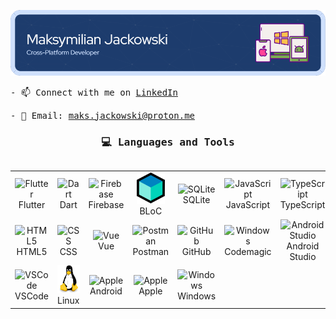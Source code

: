 ![tuna_baner][tuna_baner_path]

<samp>- 📫 Connect with me on [LinkedIn](https://www.linkedin.com/in/maksymilian-jackowski/)</samp>

<samp>- 📧 Email: maks.jackowski@proton.me</samp>

<h3 align="center"><samp>💻 Languages and Tools</samp></h3>

<div style="display: flex; align-items: center; justify-content: center;">
<table align="center">
  <tr>
    <td align="center" width="100">
      <img src="https://skillicons.dev/icons?i=flutter" alt="Flutter" width="45" height="45" /><br>Flutter
    </td>
    <td align="center" width="100">
      <img src="https://skillicons.dev/icons?i=dart" alt="Dart" width="45" height="45" /><br>Dart
    </td>
    <td align="center" width="100">
      <img src="https://skillicons.dev/icons?i=firebase" alt="Firebase" width="45" height="45" /><br>Firebase
    </td>
    <td align="center" width="100">
      <img src="https://raw.githubusercontent.com/sugith10/images/main/technologies/bloc.png" alt="BLoC" width="45" height="50" /><br>BLoC
    </td>
    <td align="center" width="100">
      <img src="https://www.vectorlogo.zone/logos/sqlite/sqlite-icon.svg" width="48" height="48" alt="SQLite" /><br>SQLite
    </td>
    <td align="center" width="100">
      <img src="https://skillicons.dev/icons?i=js" alt="JavaScript" width="45" height="45" /><br>JavaScript
    </td>
    <td align="center" width="100">
      <img src="https://skillicons.dev/icons?i=ts" alt="TypeScript" width="45" height="45" /><br>TypeScript
    </td>
  </tr>
  <tr>
    <td align="center" width="100">
      <img src="https://skillicons.dev/icons?i=html" width="45" height="45" alt="HTML5" /><br>HTML5
    </td>
    <td align="center" width="100">
      <img src="https://skillicons.dev/icons?i=css" width="45" height="45" alt="CSS" /><br>CSS
    </td>
    <td align="center" width="100">
      <img src="https://skillicons.dev/icons?i=vue" width="45" height="45" alt="Vue" /><br>Vue
    </td>
    <td align="center" width="100">
      <img src="https://skillicons.dev/icons?i=postman" width="45" height="45" alt="Postman" /><br>Postman
    </td>
    <td align="center" width="100">
      <img src="https://skillicons.dev/icons?i=github" alt="GitHub" width="45" height="45" /><br>GitHub
    </td>
    <td align="center" width="100">
      <img src="https://codemagic.io/media/landing/press-kit/svg/star-gradient.svg" width="45" height="45" alt="Windows" /><br>Codemagic
    </td>
    <td align="center" width="100">
      <img src="https://skillicons.dev/icons?i=androidstudio" width="45" height="45" alt="Android Studio" /><br>Android Studio
    </td>
  </tr>
  <tr>
    <td align="center" width="100">
      <img src="https://skillicons.dev/icons?i=vscode" width="45" height="45" alt="VSCode" /><br>VSCode
    </td>
    <td align="center" width="100">
      <img src="https://raw.githubusercontent.com/devicons/devicon/master/icons/linux/linux-original.svg" width="45" height="45" alt="Linux" /><br>Linux
    </td>
    <td align="center" width="100">
      <img src="https://user-images.githubusercontent.com/25181517/117269608-b7dcfb80-ae58-11eb-8e66-6cc8753553f0.png" width="45" height="45" alt="Apple" /><br>Android
    </td>
    <td align="center" width="100">
      <img src="https://skillicons.dev/icons?i=apple" width="45" height="45" alt="Apple" /><br>Apple
    </td>
    <td align="center" width="100">
      <img src="https://skillicons.dev/icons?i=windows" width="45" height="45" alt="Windows" /><br>Windows
    </td>
  </tr>
</table>
</div>

<!--
**makjac/makjac** is a ✨ _special_ ✨ repository because its `README.md` (this file) appears on your GitHub profile.

Here are some ideas to get you started:

- 🔭 I’m currently working on ...
- 🌱 I’m currently learning ...
- 👯 I’m looking to collaborate on ...
- 🤔 I’m looking for help with ...
- 💬 Ask me about ...
- 📫 How to reach me: ...
- 😄 Pronouns: ...
- ⚡ Fun fact: ...
-->

<!-- end:excluded_rules_table -->

[tuna_baner_path]: ./makjac_banner.png
